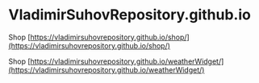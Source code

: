 # VladimirSuhovRepository.github.io

Shop [https://vladimirsuhovrepository.github.io/shop/](https://vladimirsuhovrepository.github.io/shop/)

Shop [https://vladimirsuhovrepository.github.io/weatherWidget/](https://vladimirsuhovrepository.github.io/weatherWidget/)
